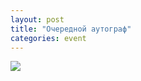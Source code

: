 ```yaml
---
layout: post
title: "Очередной аутограф"
categories: event
---
```

![](https://pics.livejournal.com/quillcraft/pic/0015460q)